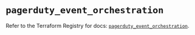 # `pagerduty_event_orchestration`

Refer to the Terraform Registry for docs: [`pagerduty_event_orchestration`](https://registry.terraform.io/providers/pagerduty/pagerduty/3.18.3/docs/resources/event_orchestration).
